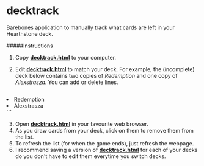 decktrack
=========

Barebones application to manually track what cards are left in your Hearthstone deck.

#####Instructions
1. Copy [**decktrack.html**](https://github.com/aeoliant/decktrack/blob/master/decktrack.html) to your computer.
2. Edit [**decktrack.html**](https://github.com/aeoliant/decktrack/blob/master/decktrack.html) to match your deck. For example, the (incomplete) deck below contains two copies of *Redemption* and one copy of *Alexstrasza*. You can add or delete lines.

    ```html
<!-- Edit section below to match your deck -->
<li count="2" cost="1">Redemption</li>
<li count="1" cost="9">Alexstrasza</li>
<!-- Edit section above to match your deck -->
   ```

3. Open [**decktrack.html**](https://github.com/aeoliant/decktrack/blob/master/decktrack.html) in your favourite web browser.
4. As you draw cards from your deck, click on them to remove them from the list.
5. To refresh the list (for when the game ends), just refresh the webpage.
6. I recommend saving a version of [**decktrack.html**](https://github.com/aeoliant/decktrack/blob/master/decktrack.html) for each of your decks do you don't have to edit them everytime you switch decks.
